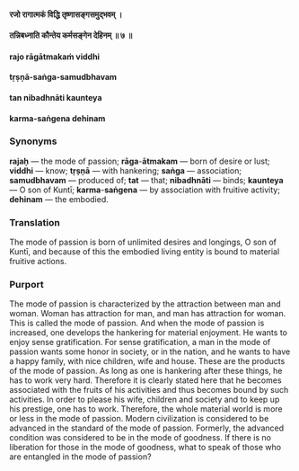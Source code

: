#### रजो रागात्मकं विद्धि तृष्णासङ्गसमुद्भवम् ।
#### तन्निबध्नाति कौन्तेय कर्मसङ्गेन देहिनम् ॥ ७ ॥

#### rajo rāgātmakaṁ viddhi
#### tṛṣṇā-saṅga-samudbhavam
#### tan nibadhnāti kaunteya
#### karma-saṅgena dehinam

### Synonyms

**rajaḥ** — the mode of passion; **rāga**-**ātmakam** — born of desire or lust; **viddhi** — know; **tṛṣṇā** — with hankering; **saṅga** — association; **samudbhavam** — produced of; **tat** — that; **nibadhnāti** — binds; **kaunteya** — O son of Kuntī; **karma**-**saṅgena** — by association with fruitive activity; **dehinam** — the embodied.

### Translation

The mode of passion is born of unlimited desires and longings, O son of Kuntī, and because of this the embodied living entity is bound to material fruitive actions.

### Purport

The mode of passion is characterized by the attraction between man and woman. Woman has attraction for man, and man has attraction for woman. This is called the mode of passion. And when the mode of passion is increased, one develops the hankering for material enjoyment. He wants to enjoy sense gratification. For sense gratification, a man in the mode of passion wants some honor in society, or in the nation, and he wants to have a happy family, with nice children, wife and house. These are the products of the mode of passion. As long as one is hankering after these things, he has to work very hard. Therefore it is clearly stated here that he becomes associated with the fruits of his activities and thus becomes bound by such activities. In order to please his wife, children and society and to keep up his prestige, one has to work. Therefore, the whole material world is more or less in the mode of passion. Modern civilization is considered to be advanced in the standard of the mode of passion. Formerly, the advanced condition was considered to be in the mode of goodness. If there is no liberation for those in the mode of goodness, what to speak of those who are entangled in the mode of passion?